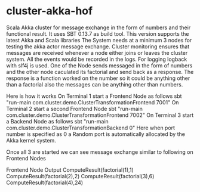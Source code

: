 cluster-akka-hof
================

Scala Akka cluster for message exchange in the form of numbers and their functional result.
It uses SBT 0.13.7 as build tool. This version supports the latest Akka and Scala libraries
The System needs at a minimum 3 nodes for testing the akka actor message exchange. Cluster monitoring ensures that messages are received whenever
a node either joins or leaves the cluster system. All the events would be recorded in the logs. For logging logback with slf4j is used.
One of the Node sends messaged in the form of numbers and the other node caculated its factorial and send back as a response. The response is a function worked on the number so it could be anything other than a factorial also the messages can be anything other than numbers.

Here is how it works
On Terminal 1 start a Frontend Node as follows
sbt "run-main com.cluster.demo.ClusterTransformationFrontend 7001"
On Terminal 2 start a second Frontend Node
sbt "run-main com.cluster.demo.ClusterTransformationFrontend 7002"
On Terminal 3 start a Backend Node as follows
sbt "run-main com.cluster.demo.ClusterTransformationBackend 0"
Here when port number is specified as 0 a Random port is automatically allocated by the Akka kernel system.

Once all 3 are started we can see message exchange similar to following on Frontend Nodes

Frontend Node Output
ComputeResult(factorial(1),1)
ComputeResult(factorial(2),2)
ComputeResult(factorial(3),6)
ComputeResult(factorial(4),24)